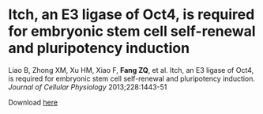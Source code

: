 # Itch, an E3 ligase of Oct4, is required for embryonic stem cell self-renewal and pluripotency induction


Liao B, Zhong XM, Xu HM, Xiao F, **Fang ZQ**, et al. Itch, an E3 ligase of Oct4, is required for embryonic stem cell self-renewal and pluripotency induction. *Journal of Cellular Physiology* 2013;228:1443-51

Download [here](https://doi.org/10.1002/jcp.24297)
